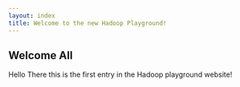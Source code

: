 ```yaml
---
layout: index
title: Welcome to the new Hadoop Playground!
---
```


## Welcome All

Hello There this is the first entry in the Hadoop playground website!
